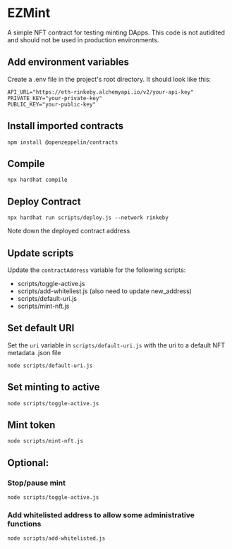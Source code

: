 # EZMint
A simple NFT contract for testing minting DApps. This code is not autidited and should not be used in production environments.

## Add environment variables
Create a .env file in the project's root directory. It should look like this:
```
API_URL="https://eth-rinkeby.alchemyapi.io/v2/your-api-key"
PRIVATE_KEY="your-private-key"
PUBLIC_KEY="your-public-key"
```

## Install imported contracts
`npm install @openzeppelin/contracts`

## Compile
`npx hardhat compile`

## Deploy Contract
`npx hardhat run scripts/deploy.js --network rinkeby`

Note down the deployed contract address

## Update scripts
Update the `contractAddress` variable for the following scripts:

- scripts/toggle-active.js
- scripts/add-whiteliest.js (also need to update new_address)
- scripts/default-uri.js
- scripts/mint-nft.js

## Set default URI
Set the `uri` variable in `scripts/default-uri.js` with the uri to a default NFT metadata .json file

`node scripts/default-uri.js `

## Set minting to active
`node scripts/toggle-active.js`

## Mint token
`node scripts/mint-nft.js`

## Optional: 
### Stop/pause mint
`node scripts/toggle-active.js`

### Add whitelisted address to allow some administrative functions
`node scripts/add-whitelisted.js`
